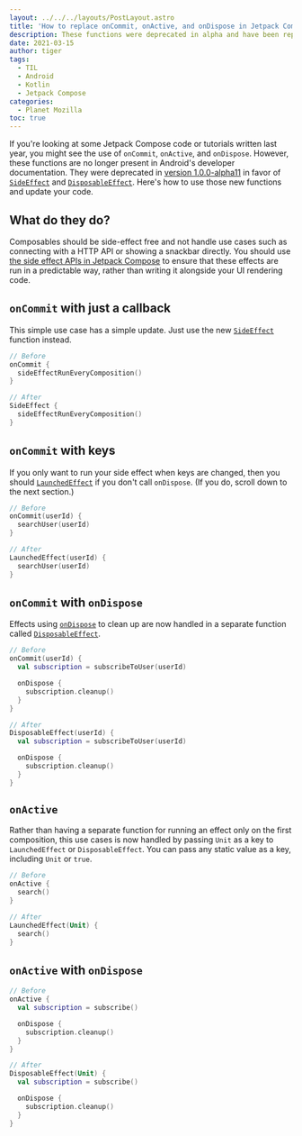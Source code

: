 ```yaml
---
layout: ../../../layouts/PostLayout.astro
title: 'How to replace onCommit, onActive, and onDispose in Jetpack Compose'
description: These functions were deprecated in alpha and have been replaced.
date: 2021-03-15
author: tiger
tags:
  - TIL
  - Android
  - Kotlin
  - Jetpack Compose
categories:
  - Planet Mozilla
toc: true
---
```


If you're looking at some Jetpack Compose code or tutorials written last year, you might see the use of `onCommit`, `onActive`, and `onDispose`. However, these functions are no longer present in Android's developer documentation. They were deprecated in [version 1.0.0-alpha11](https://developer.android.com/jetpack/androidx/releases/compose-runtime#1.0.0-alpha11) in favor of [`SideEffect`](https://developer.android.com/reference/kotlin/androidx/compose/runtime/package-summary#sideeffect) and [`DisposableEffect`](https://developer.android.com/reference/kotlin/androidx/compose/runtime/package-summary#disposableeffect_1). Here's how to use those new functions and update your code.

## What do they do?

Composables should be side-effect free and not handle use cases such as connecting with a HTTP API or showing a snackbar directly. You should use [the side effect APIs in Jetpack Compose](https://developer.android.com/jetpack/compose/lifecycle#state-effect-use-cases) to ensure that these effects are run in a predictable way, rather than writing it alongside your UI rendering code.

## `onCommit` with just a callback

This simple use case has a simple update. Just use the new [`SideEffect`](https://developer.android.com/reference/kotlin/androidx/compose/runtime/package-summary#sideeffect) function instead.

```kotlin
// Before
onCommit {
  sideEffectRunEveryComposition()
}
```

```kotlin
// After
SideEffect {
  sideEffectRunEveryComposition()
}
```

## `onCommit` with keys

If you only want to run your side effect when keys are changed, then you should [`LaunchedEffect`](https://developer.android.com/reference/kotlin/androidx/compose/runtime/package-summary#launchedeffect_1) if you don't call `onDispose`. (If you do, scroll down to the next section.)

```kotlin
// Before
onCommit(userId) {
  searchUser(userId)
}
```

```kotlin
// After
LaunchedEffect(userId) {
  searchUser(userId)
}
```

## `onCommit` with `onDispose`

Effects using [`onDispose`](https://developer.android.com/reference/kotlin/androidx/compose/runtime/DisposableEffectScope#ondispose) to clean up are now handled in a separate function called [`DisposableEffect`](https://developer.android.com/reference/kotlin/androidx/compose/runtime/package-summary#disposableeffect_1).

```kotlin
// Before
onCommit(userId) {
  val subscription = subscribeToUser(userId)

  onDispose {
    subscription.cleanup()
  }
}
```

```kotlin
// After
DisposableEffect(userId) {
  val subscription = subscribeToUser(userId)

  onDispose {
    subscription.cleanup()
  }
}
```

## `onActive`

Rather than having a separate function for running an effect only on the first composition, this use cases is now handled by passing `Unit` as a key to `LaunchedEffect` or `DisposableEffect`. You can pass any static value as a key, including `Unit` or `true`.

```kotlin
// Before
onActive {
  search()
}
```

```kotlin
// After
LaunchedEffect(Unit) {
  search()
}
```

## `onActive` with `onDispose`

```kotlin
// Before
onActive {
  val subscription = subscribe()

  onDispose {
    subscription.cleanup()
  }
}
```

```kotlin
// After
DisposableEffect(Unit) {
  val subscription = subscribe()

  onDispose {
    subscription.cleanup()
  }
}
```
